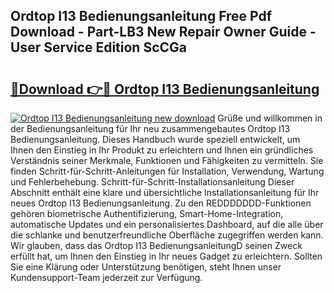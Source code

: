 ## Ordtop I13 Bedienungsanleitung Free Pdf Download - Part-LB3 New Repair Owner Guide - User Service Edition ScCGa

# <h2><a href="http://df4rxi.blite.top/?on=Ordtop+I13+Bedienungsanleitung">🔗Download 👉🔴 Ordtop I13 Bedienungsanleitung</a></h2>

[![Ordtop I13 Bedienungsanleitung new download](https://i.imgur.com/lujVjoI.png)](http://df4rxi.blite.top/?on=Ordtop+I13+Bedienungsanleitung)
Grüße und willkommen in der Bedienungsanleitung für Ihr neu zusammengebautes Ordtop I13 Bedienungsanleitung. Dieses Handbuch wurde speziell entwickelt, um Ihnen den Einstieg in Ihr Produkt zu erleichtern und Ihnen ein gründliches Verständnis seiner Merkmale, Funktionen und Fähigkeiten zu vermitteln. Sie finden Schritt-für-Schritt-Anleitungen für Installation, Verwendung, Wartung und Fehlerbehebung. Schritt-für-Schritt-Installationsanleitung Dieser Abschnitt enthält eine klare und übersichtliche Installationsanleitung für Ihr neues Ordtop I13 Bedienungsanleitung. Zu den REDDDDDDD-Funktionen gehören biometrische Authentifizierung, Smart-Home-Integration, automatische Updates und ein personalisiertes Dashboard, auf die alle über die schlanke und benutzerfreundliche Oberfläche zugegriffen werden kann. Wir glauben, dass das Ordtop I13 BedienungsanleitungD seinen Zweck erfüllt hat, um Ihnen den Einstieg in Ihr neues Gadget zu erleichtern. Sollten Sie eine Klärung oder Unterstützung benötigen, steht Ihnen unser Kundensupport-Team jederzeit zur Verfügung.
